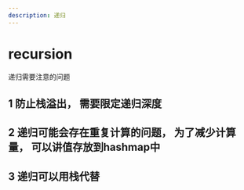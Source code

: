 ```yaml
---
description: 递归
---
```


# recursion

递归需要注意的问题

## 1 防止栈溢出， 需要限定递归深度

## 2 递归可能会存在重复计算的问题， 为了减少计算量， 可以讲值存放到hashmap中

## 3 递归可以用栈代替

